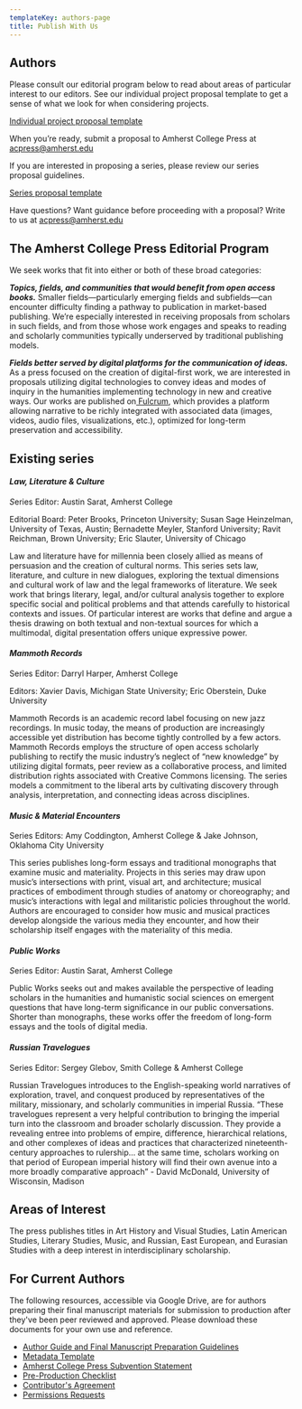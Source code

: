 ```yaml
---
templateKey: authors-page
title: Publish With Us
---
```

## Authors

Please consult our editorial program below to read about areas of particular interest to our editors. See our individual project proposal template to get a sense of what we look for when considering projects.

<a href="/assets/acp-individual-project-proposal-guidelines_1-3.pdf">Individual project proposal template</a>

When you’re ready, submit a proposal to Amherst College Press at acpress@amherst.edu

If you are interested in proposing a series, please review our series proposal guidelines.

<a href="/assets/amherst-series-proposal-template_new.pdf">Series proposal template</a>

Have questions? Want guidance before proceeding with a proposal? Write to us at acpress@amherst.edu

## The Amherst College Press Editorial Program

We seek works that fit into either or both of these broad categories:

***Topics, fields, and communities that would benefit from open access books.*** Smaller fields—particularly emerging fields and subfields—can encounter difficulty finding a pathway to publication in market-based publishing. We’re especially interested in receiving proposals from scholars in such fields, and from those whose work engages and speaks to reading and scholarly communities typically underserved by traditional publishing models.

***Fields better served by digital platforms for the communication of ideas.*** As a press focused on the creation of digital-first work, we are interested in proposals utilizing digital technologies to convey ideas and modes of inquiry in the humanities implementing technology in new and creative ways. Our works are published on[ Fulcrum](https://www.fulcrum.org/), which provides a platform allowing narrative to be richly integrated with associated data (images, videos, audio files, visualizations, etc.), optimized for long-term preservation and accessibility.

## Existing series

#### *Law, Literature & Culture*

*S*eries Editor: Austin Sarat, Amherst College

Editorial Board: Peter Brooks, Princeton University; Susan Sage Heinzelman, University of Texas, Austin; Bernadette Meyler, Stanford University; Ravit Reichman, Brown University; Eric Slauter, University of Chicago

Law and literature have for millennia been closely allied as means of persuasion and the creation of cultural norms. This series sets law, literature, and culture in new dialogues, exploring the textual dimensions and cultural work of law and the legal frameworks of literature. We seek work that brings literary, legal, and/or cultural analysis together to explore specific social and political problems and that attends carefully to historical contexts and issues. Of particular interest are works that define and argue a thesis drawing on both textual and non-textual sources for which a multimodal, digital presentation offers unique expressive power.

#### *Mammoth Records*

Series Editor: Darryl Harper, Amherst College

Editors: Xavier Davis, Michigan State University; Eric Oberstein, Duke University

Mammoth Records is an academic record label focusing on new jazz recordings. In music today, the means of production are increasingly accessible yet distribution has become tightly controlled by a few actors. Mammoth Records employs the structure of open access scholarly publishing to rectify the music industry’s neglect of “new knowledge” by utilizing digital formats, peer review as a collaborative process, and limited distribution rights associated with Creative Commons licensing. The series models a commitment to the liberal arts by cultivating discovery through analysis, interpretation, and connecting ideas across disciplines.

#### *Music & Material Encounters*

Series Editors: Amy Coddington, Amherst College & Jake Johnson, Oklahoma City University

This series publishes long-form essays and traditional monographs that examine music and materiality. Projects in this series may draw upon music’s intersections with print, visual art, and architecture; musical practices of embodiment through studies of anatomy or choreography; and music’s interactions with legal and militaristic policies throughout the world. Authors are encouraged to consider how music and musical practices develop alongside the various media they encounter, and how their scholarship itself engages with the materiality of this media.

#### *Public Works*

*S*eries Editor: Austin Sarat, Amherst College

Public Works seeks out and makes available the perspective of leading scholars in the humanities and humanistic social sciences on emergent questions that have long-term significance in our public conversations. Shorter than monographs, these works offer the freedom of long-form essays and the tools of digital media.

#### *Russian Travelogues*

Series Editor: Sergey Glebov, Smith College & Amherst College

Russian Travelogues introduces to the English-speaking world narratives of exploration, travel, and conquest produced by representatives of the military, missionary, and scholarly communities in imperial Russia. “These travelogues represent a very helpful contribution to bringing the imperial turn into the classroom and broader scholarly discussion. They provide a revealing entree into problems of empire, difference, hierarchical relations, and other complexes of ideas and practices that characterized nineteenth-century approaches to rulership… at the same time, scholars working on that period of European imperial history will find their own avenue into a more broadly comparative approach” - David McDonald, University of Wisconsin, Madison

## Areas of Interest

The press publishes titles in Art History and Visual Studies, Latin American Studies, Literary Studies, Music, and Russian, East European, and Eurasian Studies with a deep interest in interdisciplinary scholarship.

## For Current Authors

The following resources, accessible via Google Drive, are for authors preparing their final manuscript materials for submission to production after they've been peer reviewed and approved. Please download these documents for your own use and reference.

* [Author Guide and Final Manuscript Preparation Guidelines](https://docs.google.com/document/d/1R5nmG9-FS6X8yA6vMtkjTcjxZfHfHgg2HS4G4deYIKg/edit)
* [Metadata Template](https://docs.google.com/spreadsheets/d/1ibNeACiXKZbk2MVNj4bpHoopqtt-7HyDxf7ana3SI_s/edit#gid=0)
* [Amherst College Press Subvention Statement](https://docs.google.com/document/d/1s2PXqXTJ2qBEeD1ZRXMeBJy79pc6yrtsXTP-b2DstnM/edit?usp=sharing)
* [Pre-Production Checklist](https://docs.google.com/document/d/12Zkv_aCeAsNi7RaRxhRxofWEJm3GzIKaKs9i_5Uc9pY/edit)
* [Contributor's Agreement](https://docs.google.com/document/d/1Svqoo0-W3tKqlP-F8usmIrlIrc6l6kpUE2FTC0FX7-4/edit)
* [Permissions Requests](https://docs.google.com/document/d/1mR4s0DOJrqIUo5kJepEUvnb38oT3_0LVXp8JCS4Qk4w/edit)